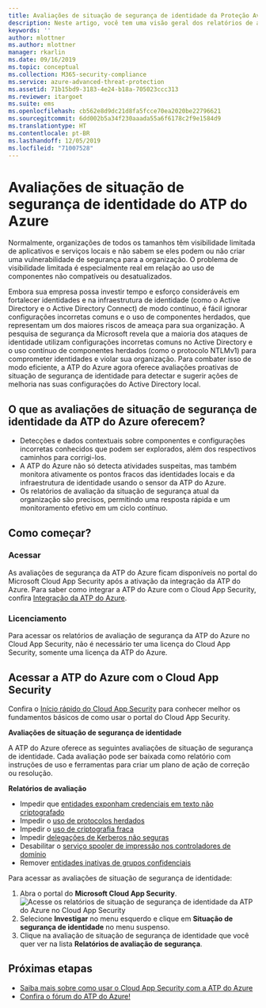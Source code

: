```yaml
---
title: Avaliações de situação de segurança de identidade da Proteção Avançada contra Ameaças do Azure | Microsoft Docs
description: Neste artigo, você tem uma visão geral dos relatórios de avaliação de situação de segurança de identidade da ATP do Azure.
keywords: ''
author: mlottner
ms.author: mlottner
manager: rkarlin
ms.date: 09/16/2019
ms.topic: conceptual
ms.collection: M365-security-compliance
ms.service: azure-advanced-threat-protection
ms.assetid: 71b15bd9-3183-4e24-b18a-705023ccc313
ms.reviewer: itargoet
ms.suite: ems
ms.openlocfilehash: cb562e8d9dc21d8fa5fcce70ea2020be22796621
ms.sourcegitcommit: 6dd002b5a34f230aaada55a6f6178c2f9e1584d9
ms.translationtype: HT
ms.contentlocale: pt-BR
ms.lasthandoff: 12/05/2019
ms.locfileid: "71007528"
---
```

# <a name="azure-atps-identity-security-posture-assessments"></a>Avaliações de situação de segurança de identidade do ATP do Azure
 
Normalmente, organizações de todos os tamanhos têm visibilidade limitada de aplicativos e serviços locais e não sabem se eles podem ou não criar uma vulnerabilidade de segurança para a organização. O problema de visibilidade limitada é especialmente real em relação ao uso de componentes não compatíveis ou desatualizados. 

Embora sua empresa possa investir tempo e esforço consideráveis em fortalecer identidades e na infraestrutura de identidade (como o Active Directory e o Active Directory Connect) de modo contínuo, é fácil ignorar configurações incorretas comuns e o uso de componentes herdados, que representam um dos maiores riscos de ameaça para sua organização. A pesquisa de segurança da Microsoft revela que a maioria dos ataques de identidade utilizam configurações incorretas comuns no Active Directory e o uso contínuo de componentes herdados (como o protocolo NTLMv1) para comprometer identidades e violar sua organização. Para combater isso de modo eficiente, a ATP do Azure agora oferece avaliações proativas de situação de segurança de identidade para detectar e sugerir ações de melhoria nas suas configurações do Active Directory local. 

## <a name="what-do-azure-atp-identity-security-posture-assessments-provide"></a>O que as avaliações de situação de segurança de identidade da ATP do Azure oferecem?  
- Detecções e dados contextuais sobre componentes e configurações incorretas conhecidos que podem ser explorados, além dos respectivos caminhos para corrigi-los.
- A ATP do Azure não só detecta atividades suspeitas, mas também monitora ativamente os pontos fracos das identidades locais e da infraestrutura de identidade usando o sensor da ATP do Azure. 
- Os relatórios de avaliação da situação de segurança atual da organização são precisos, permitindo uma resposta rápida e um monitoramento efetivo em um ciclo contínuo. 

## <a name="how-do-i-get-started"></a>Como começar? 

### <a name="access"></a>Acessar

As avaliações de segurança da ATP do Azure ficam disponíveis no portal do Microsoft Cloud App Security após a ativação da integração da ATP do Azure. Para saber como integrar a ATP do Azure com o Cloud App Security, confira [Integração da ATP do Azure](https://docs.microsoft.com/cloud-app-security/aatp-integration). 

### <a name="licensing"></a>Licenciamento

Para acessar os relatórios de avaliação de segurança da ATP do Azure no Cloud App Security, não é necessário ter uma licença do Cloud App Security, somente uma licença da ATP do Azure. 

## <a name="access-azure-atp-using-cloud-app-security"></a>Acessar a ATP do Azure com o Cloud App Security 

Confira o [Início rápido do Cloud App Security](https://docs.microsoft.com/cloud-app-security/getting-started-with-cloud-app-security) para conhecer melhor os fundamentos básicos de como usar o portal do Cloud App Security. 

**Avaliações de situação de segurança de identidade**

A ATP do Azure oferece as seguintes avaliações de situação de segurança de identidade. Cada avaliação pode ser baixada como relatório com instruções de uso e ferramentas para criar um plano de ação de correção ou resolução. 

**Relatórios de avaliação**
- Impedir que [entidades exponham credenciais em texto não criptografado](atp-cas-isp-clear-text.md)
- Impedir o [uso de protocolos herdados](atp-cas-isp-legacy-protocols.md)
- Impedir o [uso de criptografia fraca](atp-cas-isp-weak-cipher.md)
- Impedir [delegações de Kerberos não seguras](atp-cas-isp-unconstrained-kerberos.md)
- Desabilitar o [serviço spooler de impressão nos controladores de domínio](atp-cas-isp-print-spooler.md)
- Remover [entidades inativas de grupos confidenciais](atp-cas-isp-dormant-entities.md)

Para acessar as avaliações de situação de segurança de identidade:
1. Abra o portal do **Microsoft Cloud App Security**. 
    ![Acesse os relatórios de situação de segurança de identidade da ATP do Azure no Cloud App Security](media/atp-cas-isp-report-1.png)
1. Selecione **Investigar** no menu esquerdo e clique em **Situação de segurança de identidade** no menu suspenso. 
1. Clique na avaliação de situação de segurança de identidade que você quer ver na lista **Relatórios de avaliação de segurança**.  


## <a name="next-steps"></a>Próximas etapas
- [Saiba mais sobre como usar o Cloud App Security com a ATP do Azure](atp-activities-filtering-mcas.md)
- [Confira o fórum do ATP do Azure!](https://aka.ms/azureatpcommunity)

